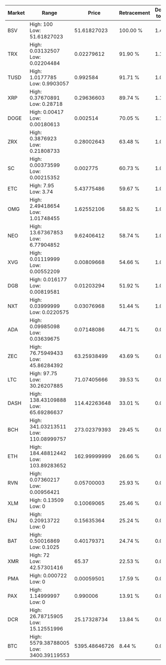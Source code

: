 | Market | Range | Price| Retracement | Doubles to 50% |
| --- | --- | --- | --- | --- |
| BSV | High: 100<br />Low: 51.61827023 | 51.61827023 | 100.00 % | 1.47 |
| TRX | High: 0.03132507<br />Low: 0.02204484 | 0.02279612 | 91.90 % | 1.17 |
| TUSD | High: 1.0177785<br />Low: 0.9903057 | 0.992584 | 91.71 % | 1.01 |
| XRP | High: 0.37670891<br />Low: 0.28718 | 0.29636603 | 89.74 % | 1.12 |
| DOGE | High: 0.00417<br />Low: 0.00180613 | 0.002514 | 70.05 % | 1.19 |
| ZRX | High: 0.3876923<br />Low: 0.21808733 | 0.28002643 | 63.48 % | 1.08 |
| SC | High: 0.00373599<br />Low: 0.00215352 | 0.002775 | 60.73 % | 1.06 |
| ETC | High: 7.95<br />Low: 3.74 | 5.43775486 | 59.67 % | 1.07 |
| OMG | High: 2.49418654<br />Low: 1.01748455 | 1.62552106 | 58.82 % | 1.08 |
| NEO | High: 13.67367853<br />Low: 6.77904852 | 9.62406412 | 58.74 % | 1.06 |
| XVG | High: 0.01119999<br />Low: 0.00552209 | 0.00809668 | 54.66 % | 1.03 |
| DGB | High: 0.016177<br />Low: 0.00819581 | 0.01203294 | 51.92 % | 1.01 |
| NXT | High: 0.03999999<br />Low: 0.0220575 | 0.03076968 | 51.44 % | 1.01 |
| ADA | High: 0.09985098<br />Low: 0.03639675 | 0.07148086 | 44.71 % | 0.00 |
| ZEC | High: 76.75949433<br />Low: 45.86284392 | 63.25938499 | 43.69 % | 0.00 |
| LTC | High: 97.75<br />Low: 30.26207885 | 71.07405666 | 39.53 % | 0.00 |
| DASH | High: 138.43109888<br />Low: 65.69286637 | 114.42263648 | 33.01 % | 0.00 |
| BCH | High: 341.03213511<br />Low: 110.08999757 | 273.02379393 | 29.45 % | 0.00 |
| ETH | High: 184.48812442<br />Low: 103.89283652 | 162.99999999 | 26.66 % | 0.00 |
| RVN | High: 0.07360217<br />Low: 0.00956421 | 0.05700003 | 25.93 % | 0.00 |
| XLM | High: 0.13509<br />Low: 0 | 0.10069065 | 25.46 % | 0.00 |
| ENJ | High: 0.20913722<br />Low: 0 | 0.15635364 | 25.24 % | 0.00 |
| BAT | High: 0.50016869<br />Low: 0.1025 | 0.40179371 | 24.74 % | 0.00 |
| XMR | High: 72<br />Low: 42.57301416 | 65.37 | 22.53 % | 0.00 |
| PMA | High: 0.000722<br />Low: 0 | 0.00059501 | 17.59 % | 0.00 |
| PAX | High: 1.14999997<br />Low: 0 | 0.990006 | 13.91 % | 0.00 |
| DCR | High: 26.78715905<br />Low: 15.12551996 | 25.17328734 | 13.84 % | 0.00 |
| BTC | High: 5579.38788005<br />Low: 3400.39119553 | 5395.48646726 | 8.44 % | 0.00 |
